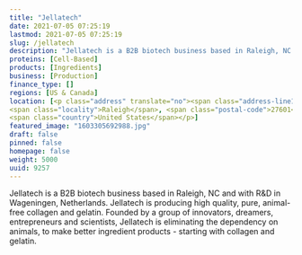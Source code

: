 ```yaml
---
title: "Jellatech"
date: 2021-07-05 07:25:19
lastmod: 2021-07-05 07:25:19
slug: /jellatech
description: "Jellatech is a B2B biotech business based in Raleigh, NC and with R&D in Wageningen, Netherlands. Jellatech is producing high quality, pure, animal-free collagen and gelatin. Founded by a group of innovators, dreamers, entrepreneurs and scientists, Jellatech is eliminating the dependency on animals, to make better ingredient products - starting with collagen and gelatin."
proteins: [Cell-Based]
products: [Ingredients]
business: [Production]
finance_type: []
regions: [US & Canada]
location: [<p class="address" translate="no"><span class="address-line1">South Wilmington Street</span><br>
<span class="locality">Raleigh</span>, <span class="postal-code">27601</span><br>
<span class="country">United States</span></p>]
featured_image: "1603305692988.jpg"
draft: false
pinned: false
homepage: false
weight: 5000
uuid: 9257
---
```

<p>Jellatech is a B2B biotech business based in Raleigh, NC and with R&D in Wageningen, Netherlands. Jellatech is producing high quality, pure, animal-free collagen and gelatin. Founded by a group of innovators, dreamers, entrepreneurs and scientists, Jellatech is eliminating the dependency on animals, to make better ingredient products - starting with collagen and gelatin.</p>
